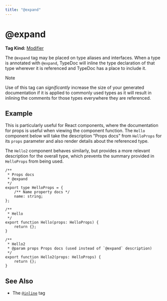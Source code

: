 ```yaml
---
title: "@expand"
---
```


# @expand

**Tag Kind:** [Modifier](../tags.md#modifier-tags)

The `@expand` tag may be placed on type aliases and interfaces. When a type is
annotated with `@expand`, TypeDoc will inline the type declaration of that type
wherever it is referenced and TypeDoc has a place to include it.

> [!note]
> Use of this tag can _significantly_ increase the size of your generated
> documentation if it is applied to commonly used types as it will result in
> inlining the comments for those types everywhere they are referenced.

## Example

This is particularly useful for React components, where the documentation for
props is useful when viewing the component function. The `Hello` component below
will take the description "Props docs" from `HelloProps` for its `props`
parameter and also render details about the referenced type.

The `Hello2` component behaves similarly, but provides a more relevant
description for the overall type, which prevents the summary provided in
`HelloProps` from being used.

```tsx
/**
 * Props docs
 * @expand
 */
export type HelloProps = {
    /** Name property docs */
    name: string;
};

/**
 * Hello
 */
export function Hello(props: HelloProps) {
    return {};
}

/**
 * Hello2
 * @param props Props docs (used instead of `@expand` description)
 */
export function Hello2(props: HelloProps) {
    return {};
}
```

## See Also

- The [`@inline`](inline.md) tag

